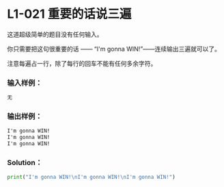 # L1-021 重要的话说三遍

这道超级简单的题目没有任何输入。

你只需要把这句很重要的话 —— “I'm gonna WIN!”——连续输出三遍就可以了。

注意每遍占一行，除了每行的回车不能有任何多余字符。

### 输入样例：

```tex
无
```

### 输出样例：

```tex
I'm gonna WIN!
I'm gonna WIN!
I'm gonna WIN!
```

### Solution：

```python
print("I'm gonna WIN!\nI'm gonna WIN!\nI'm gonna WIN!")
```
